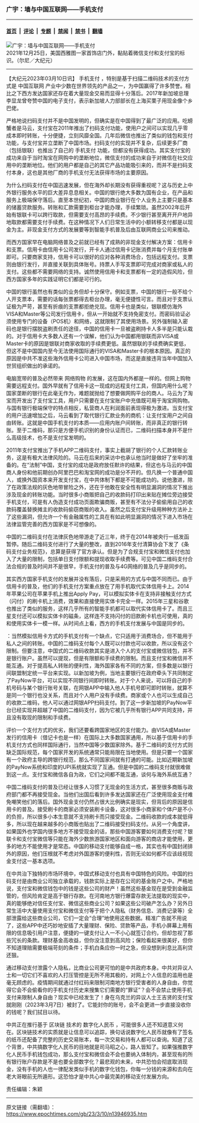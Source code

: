 ### 广宇：墙与中国互联网——手机支付

---

#### [首页](../../../..?n13946935) &nbsp;|&nbsp; [评论](../../../../../epoch-comment?n13946935) &nbsp;|&nbsp; [专题](../../../../../epoch-special?n13946935) &nbsp;|&nbsp; [禁闻](../../../../../epoch-news?n13946935) &nbsp;|&nbsp; [禁书](../../../../../books?n13946935) &nbsp;|&nbsp; [翻墙](https://github.com/gfw-breaker/nogfw/blob/master/README.md?n13946935)


<div><img alt="广宇：墙与中国互联网——手机支付" class="attachment-djy_600_400 size-djy_600_400 wp-post-image" src="https://i.epochtimes.com/assets/uploads/2022/01/id13475326-digitalyuan-seattle-store-2-600x400.jpeg"/>
<div class="caption">
 2021年12月25日，美国西雅图一家首饰店门外，黏贴着微信支付和支付宝的标识。（尔尼／大纪元）
</div></div><hr/><div class="post_content" id="artbody" itemprop="articleBody">
 <!-- article content begin -->
 <p>
  【大纪元2023年03月10日讯】
  <ok href="https://www.epochtimes.com/gb/tag/%E6%89%8B%E6%9C%BA%E6%94%AF%E4%BB%98.html">
   手机支付
  </ok>
  ，特别是基于扫描二维码技术的支付方式是
  <ok href="https://www.epochtimes.com/gb/tag/%E4%B8%AD%E5%9B%BD%E4%BA%92%E8%81%94%E7%BD%91.html">
   中国互联网
  </ok>
  产业中少数在世界领先的产品之一，为中国赢得了许多赞誉。相比之下西方发达国家还存在着大量现金交易而显得十分落后。2017年新加坡总理李显龙曾夸赞中国的电子支付，表示新加坡人力部部长在上海买栗子用现金像个乡巴佬。
 </p>
 <p>
  严格地说扫码支付并不是中国发明的，但确实是在中国得到了最广泛的应用。吃螃蟹者是马云，支付宝在2011年推出了扫码支付功能，使用户之间可以实现几乎零成本即时转账，十分便捷，立刻风靡全国。几年后微信也推出了类似的钱包和支付功能，与支付宝并立垄断了中国市场。扫码支付的实现并不复杂，后续更多厂商（包括银联）也推出了自己的
  <ok href="https://www.epochtimes.com/gb/tag/%E6%89%8B%E6%9C%BA%E6%94%AF%E4%BB%98.html">
   手机支付
  </ok>
  功能，但都没有获得成功。其实支付宝的成功来自于当时淘宝在网购中的垄断地位，微信支付的成功来自于对微信在社交应用中的垄断地位。他们的用户都是自己的其它产品功能吸引来的，而并不是扫码支付本身，这也是其他厂商的手机支付无法获得市场的主要原因。
 </p>
 <p>
  为什么扫码支付在中国迅速发展，但在海外却长期没有获得重视呢？这与历史上中外银行服务水平的巨大差异息息相关。中国的银行绝大多数为国有企业，在产品和服务上极端保守落后。直至本世纪初，中国的商业银行在个人业务上主要只是基本的储蓄贷款服务。转账和汇款需要到柜台才能办理，手续繁琐。虽然2002年后开始有银联卡可以跨行取款，但需要支付高昂的手续费。不少银行甚至离开开户地异地取款都需要支付手续费。在这种情况下人们日常生活中的小额转移支付都是以现金为主。非现金支付方式的发展要等到智能手机普及后由互联网商业公司来推动。
 </p>
 <p>
  而西方国家早在电脑网络普及之前就已经有了成熟的非现金支付解决方案：信用卡和支票。信用卡由信用卡公司发行，开卡人通过信用卡记账消费并每个月支付账单即可。只要商家支持，信用卡可以很好的应对各种消费场合，包括远程支付。支票则由银行发行，并直接关联到具体账号。持票人手写支票即可完成对商家或私人的支付。这些都不需要网络的支持。诚然使用信用卡和支票都有一定的造假风险，但西方国家多年的实践证明它们都是可行的。
 </p>
 <p>
  中国的银行虽然也有类似的业务但却十分保守。例如支票，中国的银行一般不给个人开支票本，需要的话每张票都得去柜台办理，毫无便捷性可言。而且对于支票认证极为严苛，甚至有折痕的支票都拒绝兑现。信用卡也是类似，银联模仿海外VISA和Master等公司发行信用卡，但从一开始就不支持免密支付。而密码验证必须使用专门的设备（POS机）和网络，这就限制了其使用场景。另外强制输入密码也是银行摆脱盗刷责任的途径，中国的信用卡一旦被盗刷持卡人多半是只能认栽的。对于信用卡大多数人还有一个误解，他们认为中国都用银联而非VISA或Master卡的原因是银联对商家收取的手续费更低。虽然银联的手续费确实更低，但这不是中国国内至今无法使用国际通行的VISA和Master卡的根本原因。真正的原因是中共不准这些海外信用卡公司进入中国市场，而这是直接违背当年中国加入世贸组织做出的承诺的。
 </p>
 <p>
  电脑宽带的普及必然带来
  <ok href="https://www.epochtimes.com/gb/tag/%E7%BD%91%E7%BB%9C%E8%B4%AD%E7%89%A9.html">
   网络购物
  </ok>
  的发展，这在国内外都是一样的。但网上购物需要远程支付。国外早就有了信用卡这一现成的远程支付工具，但国内用什么呢？国家垄断的银行在此毫无作为，难题就抛给了想要做网购平台的商人。马云为了淘宝而开发出了支付宝工具，用户只需要在支付宝账户中充值既可用于淘宝网购物。与国有银行极端保守的特点相反，私营商人在利润面前表现得极为激进。当支付宝的用户迅速增加之后，马云看到了取代银行汇款业务的商机：让支付宝用户之间自由转账。这就是中国手机支付的本质——应用内账户间转账，而非真正的银行转账。至于二维码，那只是方便手机识别的身份认证而已，二维码扫描本身并不是什么高级技术，也不是支付宝发明的。
 </p>
 <p>
  2011年支付宝推出了手机APP二维码支付，事实上截胡了银行的个人汇款转账业务，这是有极大法律风险的。马云在后来的采访中也承认他当时是做好了坐牢的准备的。在“法制”中国，支付宝的成功是政府放任默许的结果，但这也与马云的中国商人身份和他前期创办阿里巴巴和淘宝网的成功是分不开的。但凡换一个普通中国人，或换外国资本来开发支付宝，在中共体制下都是不可能成功的。说他激进，除了在政策法规的灰色地带冒险之外，还在于他敢在安全性有明显漏洞的情况下推出涉及现金的转账功能。当时很多小商贩把自己的收款码打印出来贴在摊位旁边接受手机支付，可是有人伪造支付成功页面欺骗商贩，甚至有不法分子偷偷用自己的收款码覆盖替换摊主的收款码偷窃商贩的收入。虽然之后支付宝升级用种种方法补上了这些漏洞，但允许一个有金融属性的工具在有如此明显漏洞的情况下进入市场在法律监管完善的西方国家是不可想像的。
 </p>
 <p>
  中国的二维码支付在法律灰色地带游走了近三年，终于在2014年被央行一纸发函暂停。随后二维码支付进行了大量的整改，直到2016年支付清算协会下发了《条码支付业务规范》，总算是获得了官方承认。但是为了合规支付宝和微信支付也加入了大量的限制，包括单日支付限额和提现收取手续费等。可见中国二维码支付合法合规的普及时间并不是很早，手机支付的普及与4G网络的普及几乎是同步的。
 </p>
 <p>
  其实西方国家手机支付的发展并没有落后，只是采用的方式与中国不同而已。由于信用卡的普及，他们的手机支付方案重点放在了用手机取代实体信用卡上。2014年苹果公司在苹果手机上推出Apply Pay，可以模拟实体卡在支持非接触支付方式（闪付）的刷卡机上消费，效果和直接使用实体卡完全一样。2015年三星和谷歌也推出了类似的服务，这样几乎所有的智能手机都可以取代实体信用卡了。而且三星支付还可以模拟实体卡的磁条，这样连不支持闪付的旧款刷卡机也可使用，真的和使用实体卡一模一样。从时间点上看，西方的手机支付发展与中国是同步的。
 </p>
 <p>
  ：当然模拟信用卡方式的手机支付有一个缺点，它只适用于消费场合，但不能用于私人之间的转账。中国的二维码支付每个人既可以付款也可以收款，所以没有这个限制。但要注意，中国式的二维码收款其实是进入个人的支付宝或微信钱包，并不是银行账户。虽然可以提现，但是有限额和手续费的限制。而且支付宝和微信并不能互通。对于提高私人转账的便利性，海外国家各有不同的方案，但多数是以银行间联盟制定统一平台来实现。以新加坡为例，当地主要银行在政府牵头下共同制定了PayNow平台，可以实现不同银行间即时转账。对于个人来说，可以将自己的手机号码与某个银行账号关联，在网银APP中输入他人手机号即可即时转账，就算不是同一个银行也没关系，而且对个人用户没有手续费。商家或个人也可以生成自己的收款二维码，他人可以通过网银APP扫码支付。到了这一步新加坡的PayNow平台已经实现并超越了中国的二维码支付，因为它被几乎所有银行APP共同支持，并且没有取现的限制和手续费。
 </p>
 <p>
  评价一个支付方式的优劣，我们还要看跨国家地区的支付能力。由VISA或Master发行的信用卡（借记卡也是一样）在国际上大多数国家通用，所以基于信用卡的手机支付方式也同样国际通行，当然中国等少数国家除外。基于二维码的支付方式则缺乏国际规范，每个国家开发的系统通常只能局限在当地使用。但是只要一个国家有一个政府主导的跨银行规范，那么不同国家间就有打通的可能。比如近期新加坡的PayNow系统和印度的UPI系统就实现了互通。但是中国的二维码支付就很难做到这一点。支付宝和微信各自为政，它们之间都不能互通，谈何与海外系统互通？
 </p>
 <p>
  中国二维码支付的普及已经让很多人习惯了无现金的生活方式，甚至很多商贩与政府部门都不再接受现金。当他们出国后看到许多发达国家还在广泛使用现金支付难免嘲笑他们的落后。国外现金支付仍然占很大比例确实是现实，但背后的原因是信用卡的普及。接受刷卡的商家必须安装刷卡设备，这对很多小商家和个体户是不小的负担，所以很多小本生意就不支持刷卡而只接受现金。二维码收款的成本就低得多，所以现在越来越多的小商贩也贴出了二维码接受扫码支付。从另一个角度讲，如果国外也学国内很多地方不接受现金的话，那些中国游客要如何消费支付呢？银联卡和支付宝微信等只能在海外少数旅游国家地区和面向游客的商店才能使用，更多的地方不能使用才是常态。中国的移动支付能够自成一格，其实也有中国封闭排外的原因，他们压根就不考虑对外国游客的便利性，否则无论如何都不应该歧视现金支付这一基本选项。
 </p>
 <p>
  在中共治下独特的市场环境中，中国式移动支付也具有中国特色的风险。中国的扫码支付是由商业公司独立承载的，钱款实际上是存在公司的基金账户之中。严格地说，支付宝和微信钱包中的钱是这些公司的财产！虽然这些基金现在是受到金融监管的，但风险肯定是高于银行存款。在河南地方银行爆雷存款无法提取的现实中，真的能够绝对信任支付宝、微信这些商业公司？如果这些公司破产怎么办？另外日常生活中大量使用支付宝和微信支付等于把个人隐私（财务信息、消费记录等）全部泄露给这些商业公司，它们一定会“合理”地使用这些数据。精准广告就不用说了，这些APP中还巧妙地安插了大量理财、保险、贷款等产品，手机小屏幕上用有限的信息吸引用户注意，便捷的一键支付让人一不小心就签订合约，但却忽视了那些冗长的条款。理财基金高收益，但你没注意到高风险；保险看起来很美好，但你不知道理赔需要极端苛刻的条件；手机白条应你一时之急，但没想到利息比高利贷还狠。
 </p>
 <p>
  通过移动支付泄露个人隐私，比商业公司更可怕的是中共政府本身。中共对异议人士和一切它们不喜欢的人打压管控是无所不用其极的，对网上个人信息的滥用也是毫无顾虑的。疫情期间就通过付红码来限制河南地方银行受害者的人身自由，你觉得它会不会偷看你的手机支付历史来搜集它们需要的“罪证”？会不会禁止使用手机支付来限制人身自由？现实中已经发生了！身在乌克兰的异议人士王吉贤的支付宝就刚刚（2023年3月7日）被封了。它能封你的账号，会不会更进一步直接没收你的钱呢？我们拭目以待。
 </p>
 <p>
  中共正在推行基于
  <ok href="https://www.epochtimes.com/gb/tag/%E5%8C%BA%E5%9D%97%E9%93%BE.html">
   区块链
  </ok>
  技术的
  <ok href="https://www.epochtimes.com/gb/tag/%E6%95%B0%E5%AD%97%E5%8C%96%E4%BA%BA%E6%B0%91%E5%B8%81.html">
   数字化人民币
  </ok>
  ，可能很多人还不知道意义何在。区块链技术的实质就是让信息可以追踪，换句话说数字化人民币就像有了签名的纸币还配备了完整的历史交易账本，每一次交易和持有人都可以查询。知道了这个背景，中共搞数字化人民币的目地就是司马昭之心，路人皆知了。如果强推数字化人民币手机钱包成功，那么支付宝和微信会不会也要纳入体制内，甚至现有的所有银行账户存款是不是也要全部数字化？最悲观的未来，中共恐怕会彻底取消现金，没有手机的人也一律配发类似手机的数字化钱包，你每一分钱的来源和去向在老大哥眼前无所遁形。这恐怕才是中共心中最完美的移动支付发展方向。
 </p>
 <p>
  责任编辑：朱颖
 </p>
 <!-- article content end -->
 <div id="below_article_ad">
 </div>
</div>


---

原文链接（需翻墙）：https://www.epochtimes.com/gb/23/3/10/n13946935.htm
